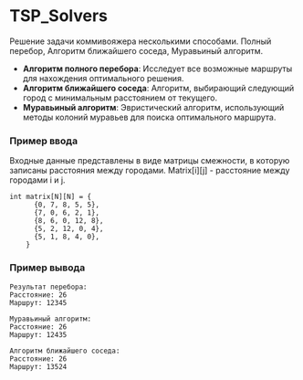 # TSP_Solvers
Решение задачи коммивояжера несколькими способами. Полный перебор, Алгоритм ближайшего соседа, Муравьиный алгоритм.

- **Алгоритм полного перебора**: Исследует все возможные маршруты для нахождения оптимального решения.
- **Алгоритм ближайшего соседа**: Алгоритм, выбирающий следующий город с минимальным расстоянием от текущего.
- **Муравьиный алгоритм**: Эвристический алгоритм, использующий методы колоний муравьев для поиска оптимального маршрута.

### Пример ввода

Входные данные представлены в виде матрицы смежности, в которую записаны расстояния между городами. 
Matrix[i][j] - расстояние между городами i и j.
```
int matrix[N][N] = {
      {0, 7, 8, 5, 5},
      {7, 0, 6, 2, 1},
      {8, 6, 0, 12, 8},
      {5, 2, 12, 0, 4},
      {5, 1, 8, 4, 0},
    }
```

### Пример вывода

```
Результат перебора:
Расстояние: 26
Маршрут: 12345

Муравьиный алгоритм:
Расстояние: 26
Маршрут: 12435

Алгоритм ближайшего соседа:
Расстояние: 26
Маршрут: 13524

```

